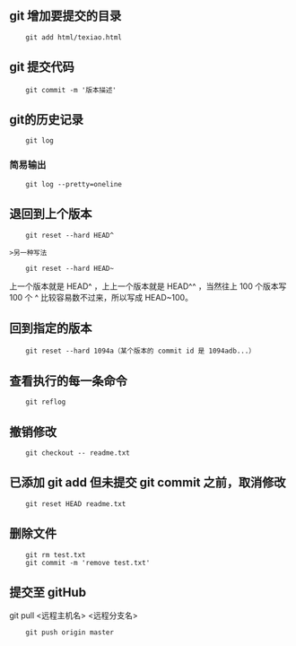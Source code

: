 ## git 增加要提交的目录
```
	git add html/texiao.html
```
## git 提交代码
```
	git commit -m '版本描述'
```
## git的历史记录
```
	git log
```
### 简易输出
```
	git log --pretty=oneline
```

## 退回到上个版本
```
	git reset --hard HEAD^
```
	>另一种写法
```
	git reset --hard HEAD~
```
上一个版本就是 HEAD^ ，上上一个版本就是 HEAD^^ ，当然往上 100 个版本写 100 个 ^ 比较容易数不过来，所以写成 HEAD~100。

## 回到指定的版本
```
	git reset --hard 1094a（某个版本的 commit id 是 1094adb...）
```
## 查看执行的每一条命令
```
	git reflog
```
## 撤销修改
```
	git checkout -- readme.txt
```
## 已添加 git add 但未提交 git commit 之前，取消修改
```
	git reset HEAD readme.txt
```

## 删除文件
```
	git rm test.txt
	git commit -m 'remove test.txt'
```

## 提交至 gitHub
git pull <远程主机名> <远程分支名>
```
	git push origin master
```